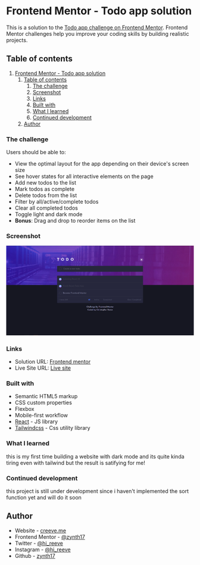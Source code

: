 # Frontend Mentor - Todo app solution

This is a solution to the [Todo app challenge on Frontend Mentor](https://www.frontendmentor.io/challenges/todo-app-Su1_KokOW). Frontend Mentor challenges help you improve your coding skills by building realistic projects. 

## Table of contents

1. [Frontend Mentor - Todo app solution](#frontend-mentor---todo-app-solution)
	1. [Table of contents](#table-of-contents)
		1. [The challenge](#the-challenge)
		2. [Screenshot](#screenshot)
		3. [Links](#links)
		4. [Built with](#built-with)
		5. [What I learned](#what-i-learned)
		6. [Continued development](#continued-development)
	2. [Author](#author)

### The challenge

Users should be able to:

- View the optimal layout for the app depending on their device's screen size
- See hover states for all interactive elements on the page
- Add new todos to the list
- Mark todos as complete
- Delete todos from the list
- Filter by all/active/complete todos
- Clear all completed todos
- Toggle light and dark mode
- **Bonus**: Drag and drop to reorder items on the list

### Screenshot

![](./todo-apps.png)


### Links

- Solution URL: [Frontend mentor](https://www.frontendmentor.io/solutions/todo-apps-with-reactjs-and-tailwindcss-sVYbADza6)
- Live Site URL: [Live site](https://zynth17.github.io/todo-app-frontend-mentor/)

### Built with

- Semantic HTML5 markup
- CSS custom properties
- Flexbox
- Mobile-first workflow
- [React](https://reactjs.org/) - JS library
- [Tailwindcss](https://tailwindcss.com/) - Css utility library


### What I learned
this is my first time building a website with dark mode and its quite kinda tiring even with tailwind but the result is satifying for me!

### Continued development

this project is still under development since i haven't implemented the sort function yet and will do it soon

## Author


- Website - [creeve.me](https://creeve.me)
- Frontend Mentor - [@zynth17](https://www.frontendmentor.io/profile/zynth17)
- Twitter - [@hi_reeve](https://twitter.com/hi_reeve)
- Instagram - [@hi_reeve](https://www.instagram.com/hi_reeve/)
- Github - [zynth17](https://github.com/zynth17)